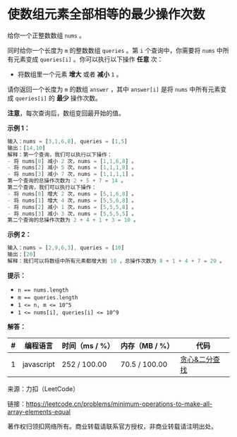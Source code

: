 # 使数组元素全部相等的最少操作次数

给你一个正整数数组 `nums` 。

同时给你一个长度为 `m` 的整数数组 `queries` 。第 `i` 个查询中，你需要将 `nums` 中所有元素变成 `queries[i]` 。你可以执行以下操作 **任意** 次：

- 将数组里一个元素 **增大** 或者 **减小** `1` 。

请你返回一个长度为 `m` 的数组 `answer` ，其中 `answer[i]` 是将 `nums` 中所有元素变成 `queries[i]` 的 **最少** 操作次数。

**注意**，每次查询后，数组变回最开始的值。

**示例 1：**

``` javascript
输入：nums = [3,1,6,8], queries = [1,5]
输出：[14,10]
解释：第一个查询，我们可以执行以下操作：
- 将 nums[0] 减小 2 次，nums = [1,1,6,8] 。
- 将 nums[2] 减小 5 次，nums = [1,1,1,8] 。
- 将 nums[3] 减小 7 次，nums = [1,1,1,1] 。
第一个查询的总操作次数为 2 + 5 + 7 = 14 。
第二个查询，我们可以执行以下操作：
- 将 nums[0] 增大 2 次，nums = [5,1,6,8] 。
- 将 nums[1] 增大 4 次，nums = [5,5,6,8] 。
- 将 nums[2] 减小 1 次，nums = [5,5,5,8] 。
- 将 nums[3] 减小 3 次，nums = [5,5,5,5] 。
第二个查询的总操作次数为 2 + 4 + 1 + 3 = 10 。
```

**示例 2：**

``` javascript
输入：nums = [2,9,6,3], queries = [10]
输出：[20]
解释：我们可以将数组中所有元素都增大到 10 ，总操作次数为 8 + 1 + 4 + 7 = 20 。
```

**提示：**

- `n == nums.length`
- `m == queries.length`
- `1 <= n, m <= 10^5`
- `1 <= nums[i], queries[i] <= 10^9`

**解答：**

**#**|**编程语言**|**时间（ms / %）**|**内存（MB / %）**|**代码**
--|--|--|--|--
1|javascript|252 / 100.00|70.5 / 100.00|[贪心&二分查找](./javascript/ac_v1.js)

来源：力扣（LeetCode）

链接：https://leetcode.cn/problems/minimum-operations-to-make-all-array-elements-equal

著作权归领扣网络所有。商业转载请联系官方授权，非商业转载请注明出处。
